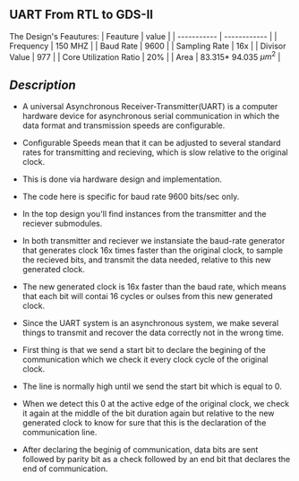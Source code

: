 UART From RTL to GDS-II
-----------------------
The Design's Feautures:
| Feauture               |         value         |
| -----------            | ------------          |
| Frequency              | 150 MHZ               |
| Baud Rate              | 9600                  |
| Sampling Rate          | 16x                   |
|  Divisor Value         | 977                   |
| Core Utilization Ratio | 20%                   |
| Area                   | 83.315* 94.035 $μm^2$ |
  
**_Description_** 
  --------------
* A universal Asynchronous Receiver-Transmitter(UART) is a computer hardware device for asynchronous serial communication in which the data format and transmission speeds are configurable.
* Configurable Speeds mean that it can be adjusted to several standard rates for transmitting and recieving, which is slow relative to the original clock.
* This is done via hardware design and implementation.
* The code here is specific for baud rate 9600 bits/sec only.
* In the top design you'll find instances from the transmitter and the reciever submodules.
* In both transmitter and reciever we instansiate the baud-rate generator that generates clock 16x times faster than the      original clock, to sample the recieved bits, and transmit the data needed, relative to this new generated clock.
* The new generated clock is 16x faster than the baud rate, which means that each bit will contai 16 cycles or oulses from this new generated clock.
* Since the UART system is an asynchronous system, we make several things to transmit and recover the data correctly not in the wrong time.
* First thing is that we send a start bit to declare the begining of the communication which we check it every clock cycle of the original clock.

* The line is normally high until we send the start bit which is equal to 0.
* When we detect this 0 at the active edge of the original clock, we check it again at the middle of the bit duration again but relative to the new generated clock to know for sure that this is the declaration of the communication line.
* After declaring the beginig of communication, data bits are sent followed by parity bit as a check followed by an end bit that declares the end of communication.



